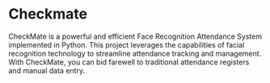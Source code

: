 # Checkmate
CheckMate is a powerful and efficient Face Recognition Attendance System implemented in Python. This project leverages the capabilities of facial recognition technology to streamline attendance tracking and management. With CheckMate, you can bid farewell to traditional attendance registers and manual data entry.
